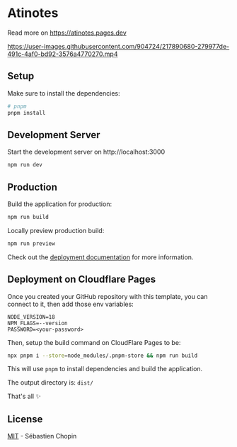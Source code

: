 # Atinotes

Read more on https://atinotes.pages.dev

https://user-images.githubusercontent.com/904724/217890680-279977de-491c-4af0-bd92-3576a4770270.mp4

## Setup

Make sure to install the dependencies:

```bash
# pnpm
pnpm install
```

## Development Server

Start the development server on http://localhost:3000

```bash
npm run dev
```

## Production

Build the application for production:

```bash
npm run build
```

Locally preview production build:

```bash
npm run preview
```

Check out the [deployment documentation](https://nuxt.com/docs/getting-started/deployment) for more information.

## Deployment on Cloudflare Pages

Once you created your GitHub repository with this template, you can connect to it, then add those env variables:

```
NODE_VERSION=18
NPM_FLAGS=--version
PASSWORD=<your-password>
```

Then, setup the build command on CloudFlare Pages to be:

```bash
npx pnpm i --store=node_modules/.pnpm-store && npm run build
```

This will use `pnpm` to install dependencies and build the application.

The output directory is: `dist/`

That's all :sparkles:

## License

[MIT](./LICENSE) - Sébastien Chopin